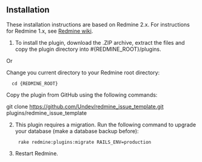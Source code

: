 ## Installation

These installation instructions are based on Redmine 2.x. For instructions for Redmine 1.x, see [Redmine wiki](http://www.redmine.org/projects/redmine/wiki/Plugins).

1. To install the plugin, download the .ZIP archive, extract the files and copy the plugin directory into #{REDMINE_ROOT}/plugins.

  Or
  
  Change you current directory to your Redmine root directory:
  
      cd {REDMINE_ROOT}
      
  Copy the plugin from GitHub using the following commands:
  
  git clone https://github.com/Undev/redmine_issue_template.git plugins/redmine_issue_template
        
2. This plugin requires a migration. Run the following command to upgrade your database (make a database backup before):  

        rake redmine:plugins:migrate RAILS_ENV=production

3. Restart Redmine.
